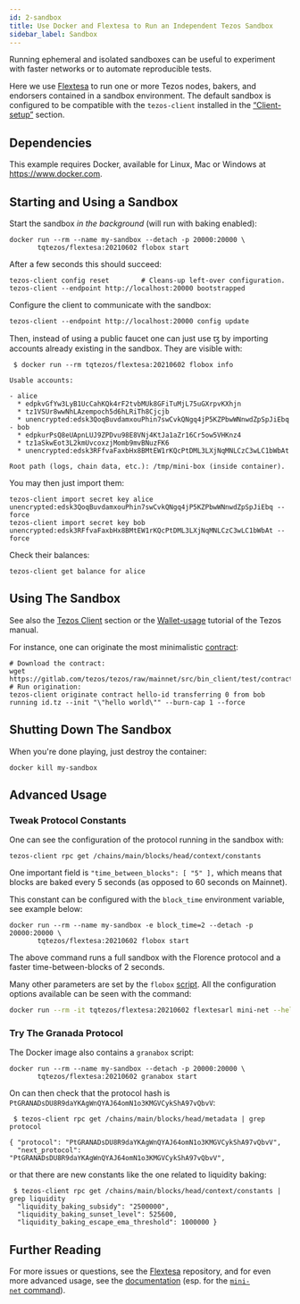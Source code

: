 ```yaml
---
id: 2-sandbox
title: Use Docker and Flextesa to Run an Independent Tezos Sandbox
sidebar_label: Sandbox
---
```


Running ephemeral and isolated sandboxes can be useful to experiment with faster
networks or to automate reproducible tests.

Here we use [Flextesa](https://gitlab.com/tezos/flextesa) to run one or more
Tezos nodes, bakers, and endorsers contained in a sandbox environment.
The default sandbox is configured to be compatible with the `tezos-client`
installed in the [“Client-setup”](/docs/setup/1-tezos-client) section.


## Dependencies

This example requires Docker, available for Linux, Mac or Windows at
<https://www.docker.com>.

## Starting and Using a Sandbox

Start the sandbox *in the background* (will run with baking enabled):

```shell
docker run --rm --name my-sandbox --detach -p 20000:20000 \
       tqtezos/flextesa:20210602 flobox start
```

After a few seconds this should succeed:

```shell
tezos-client config reset        # Cleans-up left-over configuration.
tezos-client --endpoint http://localhost:20000 bootstrapped
```

Configure the client to communicate with the sandbox:

```shell
tezos-client --endpoint http://localhost:20000 config update
```

Then, instead of using a public faucet one can just use ꜩ by importing accounts
already existing in the sandbox. They are visible with:

```
 $ docker run --rm tqtezos/flextesa:20210602 flobox info

Usable accounts:

- alice
  * edpkvGfYw3LyB1UcCahKQk4rF2tvbMUk8GFiTuMjL75uGXrpvKXhjn
  * tz1VSUr8wwNhLAzempoch5d6hLRiTh8Cjcjb
  * unencrypted:edsk3QoqBuvdamxouPhin7swCvkQNgq4jP5KZPbwWNnwdZpSpJiEbq
- bob
  * edpkurPsQ8eUApnLUJ9ZPDvu98E8VNj4KtJa1aZr16Cr5ow5VHKnz4
  * tz1aSkwEot3L2kmUvcoxzjMomb9mvBNuzFK6
  * unencrypted:edsk3RFfvaFaxbHx8BMtEW1rKQcPtDML3LXjNqMNLCzC3wLC1bWbAt

Root path (logs, chain data, etc.): /tmp/mini-box (inside container).
```

You may then just import them:

```shell
tezos-client import secret key alice unencrypted:edsk3QoqBuvdamxouPhin7swCvkQNgq4jP5KZPbwWNnwdZpSpJiEbq --force
tezos-client import secret key bob unencrypted:edsk3RFfvaFaxbHx8BMtEW1rKQcPtDML3LXjNqMNLCzC3wLC1bWbAt --force
```

Check their balances:

```shell
tezos-client get balance for alice
```

## Using The Sandbox

See also the [Tezos Client](1-tezos-client.md) section or the
[Wallet-usage](https://tezos.gitlab.io/introduction/howtouse.html#transfers-and-receipts)
tutorial of the Tezos manual.

For instance, one can originate the most minimalistic
[contract](https://gitlab.com/tezos/tezos/blob/mainnet/src/bin_client/test/contracts/attic/id.tz):

```shell
# Download the contract:
wget https://gitlab.com/tezos/tezos/raw/mainnet/src/bin_client/test/contracts/attic/id.tz
# Run origination:
tezos-client originate contract hello-id transferring 0 from bob running id.tz --init "\"hello world\"" --burn-cap 1 --force
```

## Shutting Down The Sandbox

When you're done playing, just destroy the container:

    docker kill my-sandbox

## Advanced Usage

### Tweak Protocol Constants

One can see the configuration of the protocol running in the sandbox with:

```shell
tezos-client rpc get /chains/main/blocks/head/context/constants
```

One important field is `"time_between_blocks": [ "5" ],` which means that blocks
are baked every 5 seconds (as opposed to 60 seconds on Mainnet).

This constant can be configured with the `block_time` environment variable, see
example below:

```shell
docker run --rm --name my-sandbox -e block_time=2 --detach -p 20000:20000 \
       tqtezos/flextesa:20210602 flobox start
```

The above command runs a full sandbox with the Florence protocol and a faster
time-between-blocks of 2 seconds.

Many other parameters are set by the `flobox`
[script](https://gitlab.com/tezos/flextesa/-/blob/master/src/scripts/tutorial-box.sh).
All the configuration options available can be seen with the command:

```bash
docker run --rm -it tqtezos/flextesa:20210602 flextesarl mini-net --help
```

### Try The Granada Protocol

The Docker image also contains a `granabox` script:

```shell
docker run --rm --name my-sandbox --detach -p 20000:20000 \
       tqtezos/flextesa:20210602 granabox start
```

On can then check that the protocol hash is
`PtGRANADsDU8R9daYKAgWnQYAJ64omN1o3KMGVCykShA97vQbvV`:

```shell
 $ tezos-client rpc get /chains/main/blocks/head/metadata | grep protocol

{ "protocol": "PtGRANADsDU8R9daYKAgWnQYAJ64omN1o3KMGVCykShA97vQbvV",
  "next_protocol": "PtGRANADsDU8R9daYKAgWnQYAJ64omN1o3KMGVCykShA97vQbvV",
```

or that there are new constants like the one related to liquidity baking:

```shell
 $ tezos-client rpc get /chains/main/blocks/head/context/constants | grep liquidity
  "liquidity_baking_subsidy": "2500000",
  "liquidity_baking_sunset_level": 525600,
  "liquidity_baking_escape_ema_threshold": 1000000 }
```


## Further Reading

For more issues or questions, see the
[Flextesa](https://gitlab.com/tezos/flextesa) repository, and for even more
advanced usage, see the [documentation](https://tezos.gitlab.io/flextesa/)
(esp. for the
[`mini-net` command](https://tezos.gitlab.io/flextesa/mini-net.html)).

